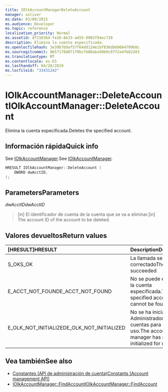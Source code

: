 ```yaml
---
title: IOlkAccountManagerDeleteAccount
manager: soliver
ms.date: 03/09/2015
ms.audience: Developer
ms.topic: reference
localization_priority: Normal
ms.assetid: df210364-fe20-8e33-a455-9902f04ec739
description: Elimina la cuenta especificada.
ms.openlocfilehash: 3e39b7b9af57f64dd124e1bf836db68664709b8c
ms.sourcegitcommit: 8657170d071f9bcf680aba50b9c07f2a4fb82283
ms.translationtype: MT
ms.contentlocale: es-ES
ms.lasthandoff: 04/28/2019
ms.locfileid: "33431242"
---
```

# <a name="iolkaccountmanagerdeleteaccount"></a><span data-ttu-id="9f3a0-103">IOlkAccountManager::DeleteAccount</span><span class="sxs-lookup"><span data-stu-id="9f3a0-103">IOlkAccountManager::DeleteAccount</span></span>

<span data-ttu-id="9f3a0-104">Elimina la cuenta especificada.</span><span class="sxs-lookup"><span data-stu-id="9f3a0-104">Deletes the specified account.</span></span>
  
## <a name="quick-info"></a><span data-ttu-id="9f3a0-105">Información rápida</span><span class="sxs-lookup"><span data-stu-id="9f3a0-105">Quick info</span></span>

<span data-ttu-id="9f3a0-106">See [IOlkAccountManager](iolkaccountmanager.md).</span><span class="sxs-lookup"><span data-stu-id="9f3a0-106">See [IOlkAccountManager](iolkaccountmanager.md).</span></span>
  
```cpp
HRESULT IOlkAccountManager::DeleteAccount (  
    DWORD dwAcctID, 
);
```

## <a name="parameters"></a><span data-ttu-id="9f3a0-107">Parameters</span><span class="sxs-lookup"><span data-stu-id="9f3a0-107">Parameters</span></span>

<span data-ttu-id="9f3a0-108">_dwAcctID_</span><span class="sxs-lookup"><span data-stu-id="9f3a0-108">_dwAcctID_</span></span>
  
> <span data-ttu-id="9f3a0-109">[in] El identificador de cuenta de la cuenta que se va a eliminar.</span><span class="sxs-lookup"><span data-stu-id="9f3a0-109">[in] The account ID of the account to be deleted.</span></span>
    
## <a name="return-values"></a><span data-ttu-id="9f3a0-110">Valores devueltos</span><span class="sxs-lookup"><span data-stu-id="9f3a0-110">Return values</span></span>

|<span data-ttu-id="9f3a0-111">**[HRESULT]**</span><span class="sxs-lookup"><span data-stu-id="9f3a0-111">**HRESULT**</span></span>|<span data-ttu-id="9f3a0-112">**Description**</span><span class="sxs-lookup"><span data-stu-id="9f3a0-112">**Description**</span></span>|
|:-----|:-----|
|<span data-ttu-id="9f3a0-113">S_OK</span><span class="sxs-lookup"><span data-stu-id="9f3a0-113">S_OK</span></span>  <br/> |<span data-ttu-id="9f3a0-114">La llamada se ha correctado</span><span class="sxs-lookup"><span data-stu-id="9f3a0-114">The call succeeded</span></span>  <br/> |
|<span data-ttu-id="9f3a0-115">E_ACCT_NOT_FOUND</span><span class="sxs-lookup"><span data-stu-id="9f3a0-115">E_ACCT_NOT_FOUND</span></span>  <br/> |<span data-ttu-id="9f3a0-116">No se puede encontrar la cuenta especificada.</span><span class="sxs-lookup"><span data-stu-id="9f3a0-116">The specified account cannot be found.</span></span>  <br/> |
|<span data-ttu-id="9f3a0-117">E_OLK_NOT_INITIALIZED</span><span class="sxs-lookup"><span data-stu-id="9f3a0-117">E_OLK_NOT_INITIALIZED</span></span>  <br/> |<span data-ttu-id="9f3a0-118">No se ha inicializado el Administrador de cuentas para su uso.</span><span class="sxs-lookup"><span data-stu-id="9f3a0-118">The account manager has not been initialized for use.</span></span>  <br/> |
   
## <a name="see-also"></a><span data-ttu-id="9f3a0-119">Vea también</span><span class="sxs-lookup"><span data-stu-id="9f3a0-119">See also</span></span>

- [<span data-ttu-id="9f3a0-120">Constantes (API de administración de cuenta)</span><span class="sxs-lookup"><span data-stu-id="9f3a0-120">Constants (Account management API)</span></span>](constants-account-management-api.md)  
- [<span data-ttu-id="9f3a0-121">IOlkAccountManager::FindAccount</span><span class="sxs-lookup"><span data-stu-id="9f3a0-121">IOlkAccountManager::FindAccount</span></span>](iolkaccountmanager-findaccount.md)

